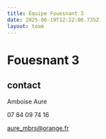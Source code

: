 ```yaml
---
title: Équipe Fouesnant 3
date: 2025-06-19T12:22:06.735Z
layout: team
---
```


# Fouesnant 3



## contact 

 Amboise Aure

07 84 09 74 16

aure_mbrs@orange.fr

